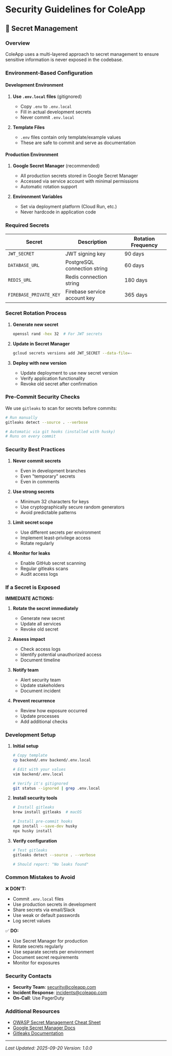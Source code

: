 # Security Guidelines for ColeApp

## 🔐 Secret Management

### Overview
ColeApp uses a multi-layered approach to secret management to ensure sensitive information is never exposed in the codebase.

### Environment-Based Configuration

#### Development Environment
1. **Use `.env.local` files** (gitignored)
   - Copy `.env` to `.env.local`
   - Fill in actual development secrets
   - Never commit `.env.local`

2. **Template Files**
   - `.env` files contain only template/example values
   - These are safe to commit and serve as documentation

#### Production Environment
1. **Google Secret Manager** (recommended)
   - All production secrets stored in Google Secret Manager
   - Accessed via service account with minimal permissions
   - Automatic rotation support

2. **Environment Variables**
   - Set via deployment platform (Cloud Run, etc.)
   - Never hardcode in application code

### Required Secrets

| Secret | Description | Rotation Frequency |
|--------|-------------|-------------------|
| `JWT_SECRET` | JWT signing key | 90 days |
| `DATABASE_URL` | PostgreSQL connection string | 60 days |
| `REDIS_URL` | Redis connection string | 180 days |
| `FIREBASE_PRIVATE_KEY` | Firebase service account key | 365 days |

### Secret Rotation Process

1. **Generate new secret**
   ```bash
   openssl rand -hex 32  # For JWT secrets
   ```

2. **Update in Secret Manager**
   ```bash
   gcloud secrets versions add JWT_SECRET --data-file=-
   ```

3. **Deploy with new version**
   - Update deployment to use new secret version
   - Verify application functionality
   - Revoke old secret after confirmation

### Pre-Commit Security Checks

We use `gitleaks` to scan for secrets before commits:

```bash
# Run manually
gitleaks detect --source . --verbose

# Automatic via git hooks (installed with husky)
# Runs on every commit
```

### Security Best Practices

1. **Never commit secrets**
   - Even in development branches
   - Even "temporary" secrets
   - Even in comments

2. **Use strong secrets**
   - Minimum 32 characters for keys
   - Use cryptographically secure random generators
   - Avoid predictable patterns

3. **Limit secret scope**
   - Use different secrets per environment
   - Implement least-privilege access
   - Rotate regularly

4. **Monitor for leaks**
   - Enable GitHub secret scanning
   - Regular gitleaks scans
   - Audit access logs

### If a Secret is Exposed

**IMMEDIATE ACTIONS:**

1. **Rotate the secret immediately**
   - Generate new secret
   - Update all services
   - Revoke old secret

2. **Assess impact**
   - Check access logs
   - Identify potential unauthorized access
   - Document timeline

3. **Notify team**
   - Alert security team
   - Update stakeholders
   - Document incident

4. **Prevent recurrence**
   - Review how exposure occurred
   - Update processes
   - Add additional checks

### Development Setup

1. **Initial setup**
   ```bash
   # Copy template
   cp backend/.env backend/.env.local

   # Edit with your values
   vim backend/.env.local

   # Verify it's gitignored
   git status --ignored | grep .env.local
   ```

2. **Install security tools**
   ```bash
   # Install gitleaks
   brew install gitleaks  # macOS

   # Install pre-commit hooks
   npm install --save-dev husky
   npx husky install
   ```

3. **Verify configuration**
   ```bash
   # Test gitleaks
   gitleaks detect --source . --verbose

   # Should report: "No leaks found"
   ```

### Common Mistakes to Avoid

❌ **DON'T:**
- Commit `.env.local` files
- Use production secrets in development
- Share secrets via email/Slack
- Use weak or default passwords
- Log secret values

✅ **DO:**
- Use Secret Manager for production
- Rotate secrets regularly
- Use separate secrets per environment
- Document secret requirements
- Monitor for exposures

### Security Contacts

- **Security Team**: security@coleapp.com
- **Incident Response**: incidents@coleapp.com
- **On-Call**: Use PagerDuty

### Additional Resources

- [OWASP Secret Management Cheat Sheet](https://cheatsheetseries.owasp.org/cheatsheets/Secrets_Management_Cheat_Sheet.html)
- [Google Secret Manager Docs](https://cloud.google.com/secret-manager/docs)
- [Gitleaks Documentation](https://github.com/gitleaks/gitleaks)

---

*Last Updated: 2025-09-20*
*Version: 1.0.0*